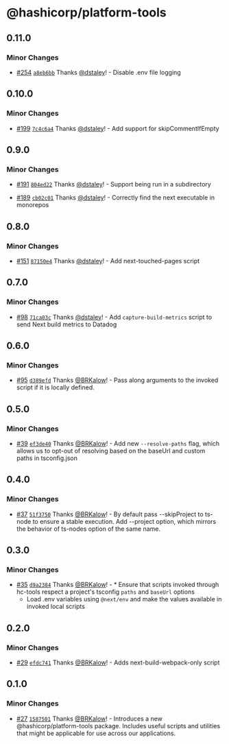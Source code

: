 # @hashicorp/platform-tools

## 0.11.0

### Minor Changes

- [#254](https://github.com/hashicorp/web-platform-packages/pull/254) [`a8eb6bb`](https://github.com/hashicorp/web-platform-packages/commit/a8eb6bb2ec84404f0188d542ec7e39db1e0fb6b0) Thanks [@dstaley](https://github.com/dstaley)! - Disable .env file logging

## 0.10.0

### Minor Changes

- [#199](https://github.com/hashicorp/web-platform-packages/pull/199) [`7c4c6a4`](https://github.com/hashicorp/web-platform-packages/commit/7c4c6a405b8b04b12e23f94a361940647136e09b) Thanks [@dstaley](https://github.com/dstaley)! - Add support for skipCommentIfEmpty

## 0.9.0

### Minor Changes

- [#191](https://github.com/hashicorp/web-platform-packages/pull/191) [`804ed22`](https://github.com/hashicorp/web-platform-packages/commit/804ed22de4da89ed9d0e35e9a636421475ca8407) Thanks [@dstaley](https://github.com/dstaley)! - Support being run in a subdirectory

* [#189](https://github.com/hashicorp/web-platform-packages/pull/189) [`cb02c01`](https://github.com/hashicorp/web-platform-packages/commit/cb02c01247d43bfc4fa544b34a4f2b6b2be46320) Thanks [@dstaley](https://github.com/dstaley)! - Correctly find the next executable in monorepos

## 0.8.0

### Minor Changes

- [#151](https://github.com/hashicorp/web-platform-packages/pull/151) [`87150e4`](https://github.com/hashicorp/web-platform-packages/commit/87150e4dd689384ee44e7e2a2bd64ea0a9cfa10f) Thanks [@dstaley](https://github.com/dstaley)! - Add next-touched-pages script

## 0.7.0

### Minor Changes

- [#98](https://github.com/hashicorp/web-platform-packages/pull/98) [`71ca03c`](https://github.com/hashicorp/web-platform-packages/commit/71ca03ccf7ed0d6d17ffac8c661608176d47f79c) Thanks [@dstaley](https://github.com/dstaley)! - Add `capture-build-metrics` script to send Next build metrics to Datadog

## 0.6.0

### Minor Changes

- [#95](https://github.com/hashicorp/web-platform-packages/pull/95) [`d389efd`](https://github.com/hashicorp/web-platform-packages/commit/d389efd63d8a14e1c31e7e578e640bf07c9fb415) Thanks [@BRKalow](https://github.com/BRKalow)! - Pass along arguments to the invoked script if it is locally defined.

## 0.5.0

### Minor Changes

- [#39](https://github.com/hashicorp/web-platform-packages/pull/39) [`ef3de40`](https://github.com/hashicorp/web-platform-packages/commit/ef3de4066819fac1c842145817139b45f6eaeb66) Thanks [@BRKalow](https://github.com/BRKalow)! - Add new `--resolve-paths` flag, which allows us to opt-out of resolving based on the baseUrl and custom paths in tsconfig.json

## 0.4.0

### Minor Changes

- [#37](https://github.com/hashicorp/web-platform-packages/pull/37) [`51f3750`](https://github.com/hashicorp/web-platform-packages/commit/51f37501bf4d30dc3ec36c88483b28df4630ba8a) Thanks [@BRKalow](https://github.com/BRKalow)! - By default pass --skipProject to ts-node to ensure a stable execution. Add --project option, which mirrors the behavior of ts-nodes option of the same name.

## 0.3.0

### Minor Changes

- [#35](https://github.com/hashicorp/web-platform-packages/pull/35) [`d9a2384`](https://github.com/hashicorp/web-platform-packages/commit/d9a2384bb662e96df711c78fcc98ab17040eba40) Thanks [@BRKalow](https://github.com/BRKalow)! - \* Ensure that scripts invoked through hc-tools respect a project's tsconfig `paths` and `baseUrl` options
  - Load .env variables using `@next/env` and make the values available in invoked local scripts

## 0.2.0

### Minor Changes

- [#29](https://github.com/hashicorp/web-platform-packages/pull/29) [`efdc741`](https://github.com/hashicorp/web-platform-packages/commit/efdc7414f1f358d9f648432001bbf4fe194002bf) Thanks [@BRKalow](https://github.com/BRKalow)! - Adds next-build-webpack-only script

## 0.1.0

### Minor Changes

- [#27](https://github.com/hashicorp/web-platform-packages/pull/27) [`1587501`](https://github.com/hashicorp/web-platform-packages/commit/1587501f51b605b62daec3470f350faa66621705) Thanks [@BRKalow](https://github.com/BRKalow)! - Introduces a new @hashicorp/platform-tools package. Includes useful scripts and utilities that might be applicable for use across our applications.
